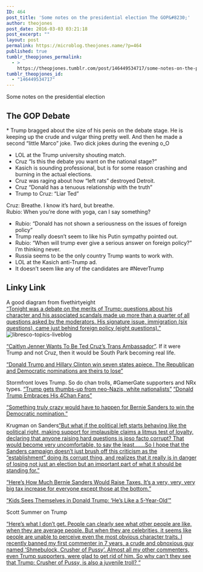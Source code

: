 ```yaml
---
ID: 464
post_title: 'Some notes on the presidential election The GOP&#8230;'
author: theojones
post_date: 2016-03-03 03:21:18
post_excerpt: ""
layout: post
permalink: https://microblog.theojones.name/?p=464
published: true
tumblr_theopjones_permalink:
  - >
    https://theopjones.tumblr.com/post/146449534717/some-notes-on-the-presidential-election-the-gop
tumblr_theopjones_id:
  - "146449534717"
---
```

<p>Some notes on the presidential election</p>
<h2>The GOP Debate</h2>
<p>* Trump bragged about the size of his penis on the debate stage. He is keeping up the crude and vulgar thing pretty well.  And then he made a second “little Marco” joke. Two dick jokes during the evening o_O<br />
<ul>
<li>LOL at the Trump university shouting match.<br /></li>
<li>Cruz “Is this the debate you want on the national stage?”<br /></li>
<li>Kasich is sounding professional, but is for some reason crashing and burning in the actual elections.<br /></li>
<li>Cruz was raging about how “left rats” destroyed Detroit.<br /></li>
<li>Cruz “Donald has a tenuous relationship with the truth”<br /></li>
<li>Trump to Cruz: “Liar Ted”<br /></li>
</ul>


Cruz: Breathe. I know it’s hard, but breathe.<br />
Rubio: When you’re done with yoga, can I say something?<br />
<ul>
<li>Rubio: “Donald has not shown a seriousness on the issues of foreign policy”<br /></li>
<li>Trump really doesn’t seem to like his Putin sympathy pointed out.<br /></li>
<li>Rubio: “When will trump ever give a serious answer on foreign policy?” I’m thinking never.<br /></li>
<li>Russia seems to be the only country Trump wants to work with.<br /></li>
<li>LOL at the Kasich anti-Trump ad.<br /></li>
<li>It doesn’t seem like any of the candidates are ‪#‎NeverTrump‬</p></li>
</ul>


<h2>Linky Link</h2>
<p>A good diagram from fivethirtyeight<br /><a href="https://fivethirtyeight.com/live-blog/fox-news-republican-debate-detroit-presidential-election-2016/">“Tonight was a debate on the merits of Trump: questions about his character and his associated scandals made up more than a quarter of all questions asked by the moderators. His signature issue, immigration (six questions), came just behind foreign policy (eight questions).”</a><br /><img src="https://i0.wp.com/theojones.name/wp-content/uploads/2016/03/libresco-topics-liveblog.png?fit=575%2C306&amp;ssl=1" alt="libresco-topics-liveblog" class="alignnone size-full wp-image-25" /></p>
<p><a href="http://www.buzzfeed.com/claudiarosenbaum/caitlyn-jenner-wants-to-be-ted-cruzs-trans-ambassador#.wjaoM9ymR">“Caitlyn Jenner Wants To Be Ted Cruz’s Trans Ambassador”</a>. If it were Trump and not Cruz, then it would be South Park becoming real life.</p>
<p><a href="http://www.economist.com/news/united-states/21693933-donald-trump-and-hillary-clinton-win-seven-states-apiece-republican-and-democratic?fsrc=scn/fb/te/pe/ed/goodbyerubiotuesday">“Donald Trump and Hillary Clinton win seven states apiece. The Republican and Democratic nominations are theirs to lose”</a></p>
<p>Stormfront loves Trump. So do chan trolls, #GamerGate supporters and NRx types. <a href="http://www.cbc.ca/news/world/donald-trump-republican-race-white-power-1.3290776">“Trump gets thumbs-up from neo-Nazis, white nationalists”</a>    <a href="http://www.vocativ.com/news/239143/donald-trump-embraces-his-4chan-fans/">“Donald Trump Embraces His 4Chan Fans”</a></p>
<p><a href="https://fivethirtyeight.com/features/hillary-clintons-got-this/">“Something truly crazy would have to happen for Bernie Sanders to win the Democratic nomination.”</a></p>
<p>Krugman on Sanders<a href="http://krugman.blogs.nytimes.com/2016/02/18/wonkery-has-a-well-known-liberal-bias/?module=BlogPost-Title&amp;version=Blog%20Main&amp;contentCollection=Opinion&amp;action=Click&amp;pgtype=Blogs&amp;region=Body">“But what if the political left starts behaving like the political right, making support for implausible claims a litmus test of loyalty, declaring that anyone raising hard questions is ipso facto corrupt? That would become very uncomfortable, to say the least…….So I hope that the Sanders campaign doesn’t just brush off this criticism as the “establishment” doing its corrupt thing, and realizes that it really is in danger of losing not just an election but an important part of what it should be standing for.”</a></p>
<p><a href="http://time.com/4194179/bernie-sanders-tax-plan/">“Here’s How Much Bernie Sanders Would Raise Taxes. It’s a very, very, very big tax increase for everyone except those at the bottom.”</a></p>
<p><a href="http://www.thedailybeast.com/articles/2016/03/03/kids-sees-themselves-in-donald-trump-he-s-like-a-5-year-old.html?source=TDB&amp;via=FB_Page">“Kids Sees Themselves in Donald Trump: ‘He’s Like a 5-Year-Old’”</a></p>
<p>Scott Summer on Trump</p>
<p><a href="http://www.themoneyillusion.com/?p=31516">“Here’s what I don’t get. People can clearly see what other people are like, when they are average people. But when they are celebrities, it seems like people are unable to perceive even the most obvious character traits. I recently banned my first commenter in 7 years, a crude and obnoxious guy named ‘Shmebulock, Crusher of Pussy’. Almost all my other commenters, even Trump supporters, were glad to get rid of him. So why can’t they see that Trump: Crusher of Pussy, is also a juvenile troll? “</a></p>
